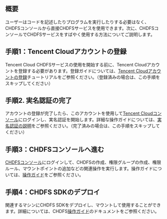 ## 概要

ユーザーはコードを記述したりプログラムを実行したりする必要はなく、CHDFSコンソールから直接CHDFSサービスを使用できます。次に、CHDFSコンソールでCHDFSサービスをすばやく使用する方法についてご説明します。

## 手順1：Tencent Cloudアカウントの登録
Tencent Cloud CHDFSサービスの使用を開始する前に、Tencent Cloudアカウントを登録する必要があります。登録ガイドについては、[Tencent Cloudアカウントの登録](https://intl.cloud.tencent.com/document/product/378/17985)チュートリアルをご参照ください。（登録済みの場合は、この手順をスキップしてください）

## 手順2. 実名認証の完了

アカウントの登録が完了したら、このアカウントを使用して[Tencent Cloudコンソール](https://console.cloud.tencent.com/)にログインし、実名認証を開始します。詳細な操作ガイドについては、[実名認証の説明](https://intl.cloud.tencent.com/document/product/378/3629)をご参照ください。（完了済みの場合は、この手順をスキップしてください）

## 手順3：CHDFSコンソールへ進む
[CHDFSコンソール](https://console.cloud.tencent.com/chdfs)にログインして、CHDFSの作成、権限グループの作成、権限ルール、マウントポイントの追加などの関連操作を実行します。操作ガイドについては、[操作ガイド](https://intl.cloud.tencent.com/document/product/1106/41953)をご参照ください。

## 手順4：CHDFS SDKのデプロイ
関連するマシンにCHDFS SDKをデプロイし、マウントして使用することができます。詳細については、CHDFS[操作ガイド](https://intl.cloud.tencent.com/document/product/1106/41953)のドキュメントをご参照ください。



